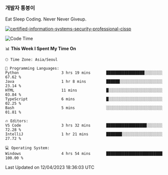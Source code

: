 ### 개발자 통붕이
Eat Sleep Coding.
Never Never Giveup.

[![certified-information-systems-security-professional-cissp](https://user-images.githubusercontent.com/44606727/157613689-acd84ec6-5f8f-4e79-89d9-a8d51f033634.png)](https://www.credly.com/badges/f394a010-85a0-450b-9136-8043af01d71c/public_url)

<!--START_SECTION:waka-->
![Code Time](http://img.shields.io/badge/Code%20Time-1%2C506%20hrs%2053%20mins-blue)

📊 **This Week I Spent My Time On** 

```text
🕑︎ Time Zone: Asia/Seoul

💬 Programming Languages: 
Python                   3 hrs 19 mins       █████████████████░░░░░░░░   67.62 % 
Java                     1 hr 8 mins         ██████░░░░░░░░░░░░░░░░░░░   23.14 % 
HTML                     11 mins             █░░░░░░░░░░░░░░░░░░░░░░░░   03.84 % 
TypeScript               6 mins              █░░░░░░░░░░░░░░░░░░░░░░░░   02.25 % 
Bash                     5 mins              ░░░░░░░░░░░░░░░░░░░░░░░░░   01.81 % 

🔥 Editors: 
VS Code                  3 hrs 32 mins       ██████████████████░░░░░░░   72.28 % 
IntelliJ                 1 hr 21 mins        ███████░░░░░░░░░░░░░░░░░░   27.72 % 

💻 Operating System: 
Windows                  4 hrs 54 mins       █████████████████████████   100.00 % 
```


 Last Updated on 12/04/2023 18:36:03 UTC
<!--END_SECTION:waka-->
